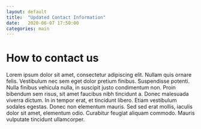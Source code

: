```yaml
---
layout: default
title:  "Updated Contact Information"
date:   2020-06-07 17:50:00
categories: main
---
```


<h1>How to contact us</h1>

Lorem ipsum dolor sit amet, consectetur adipiscing elit. Nullam quis ornare felis. Vestibulum nec sem eget dolor pretium finibus. Suspendisse potenti. Nulla finibus vehicula nulla, in suscipit justo condimentum non. Proin bibendum sem risus, sit amet faucibus nibh tincidunt a. Donec malesuada viverra dictum. In in tempor erat, et tincidunt libero. Etiam vestibulum sodales egestas. Donec non elementum mauris. Sed sed erat mollis, iaculis dolor sit amet, elementum odio. Curabitur feugiat aliquam commodo. Mauris vulputate tincidunt ullamcorper.

